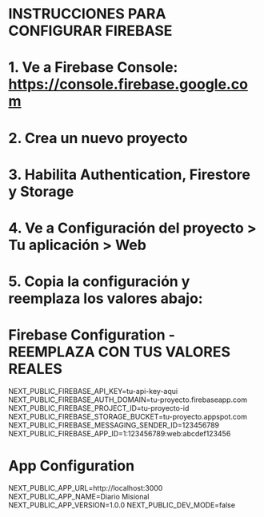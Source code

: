 # INSTRUCCIONES PARA CONFIGURAR FIREBASE
# 
# 1. Ve a Firebase Console: https://console.firebase.google.com
# 2. Crea un nuevo proyecto
# 3. Habilita Authentication, Firestore y Storage
# 4. Ve a Configuración del proyecto > Tu aplicación > Web
# 5. Copia la configuración y reemplaza los valores abajo:

# Firebase Configuration - REEMPLAZA CON TUS VALORES REALES
NEXT_PUBLIC_FIREBASE_API_KEY=tu-api-key-aqui
NEXT_PUBLIC_FIREBASE_AUTH_DOMAIN=tu-proyecto.firebaseapp.com
NEXT_PUBLIC_FIREBASE_PROJECT_ID=tu-proyecto-id
NEXT_PUBLIC_FIREBASE_STORAGE_BUCKET=tu-proyecto.appspot.com
NEXT_PUBLIC_FIREBASE_MESSAGING_SENDER_ID=123456789
NEXT_PUBLIC_FIREBASE_APP_ID=1:123456789:web:abcdef123456

# App Configuration
NEXT_PUBLIC_APP_URL=http://localhost:3000
NEXT_PUBLIC_APP_NAME=Diario Misional
NEXT_PUBLIC_APP_VERSION=1.0.0
NEXT_PUBLIC_DEV_MODE=false
